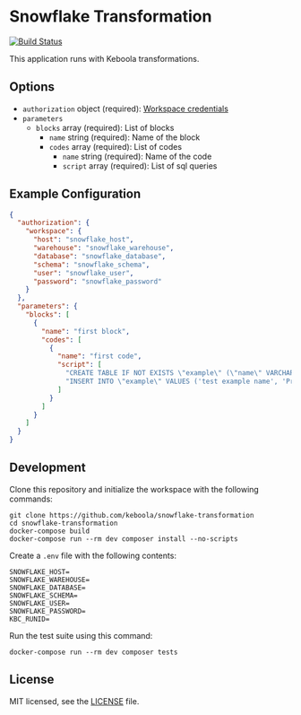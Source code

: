 # Snowflake Transformation

[![Build Status](https://travis-ci.com/keboola/snowflake-transformation.svg?branch=master)](https://travis-ci.com/keboola/snowflake-transformation)

This application runs with Keboola transformations.

## Options

- `authorization` object (required): [Workspace credentials](https://developers.keboola.com/extend/common-interface/folders/#exchanging-data-via-workspace)
- `parameters`
    - `blocks` array (required): List of blocks
        - `name` string (required): Name of the block
        - `codes` array (required): List of codes
            - `name` string (required): Name of the code
            - `script` array (required): List of sql queries

## Example Configuration

```json
{
  "authorization": {
    "workspace": {
      "host": "snowflake_host",
      "warehouse": "snowflake_warehouse",
      "database": "snowflake_database",
      "schema": "snowflake_schema",
      "user": "snowflake_user",
      "password": "snowflake_password"
    }
  },
  "parameters": {
    "blocks": [
      {
        "name": "first block",
        "codes": [
          {
            "name": "first code",
            "script": [
              "CREATE TABLE IF NOT EXISTS \"example\" (\"name\" VARCHAR(200),\"usercity\" VARCHAR(200));",
              "INSERT INTO \"example\" VALUES ('test example name', 'Prague'), ('test example name 2', 'Brno'), ('test example name 3', 'Ostrava')"
            ]
          }
        ]
      }
    ]
  }
}
```


## Development
 
Clone this repository and initialize the workspace with the following commands:

```
git clone https://github.com/keboola/snowflake-transformation
cd snowflake-transformation
docker-compose build
docker-compose run --rm dev composer install --no-scripts
```

Create a `.env` file with the following contents:
```
SNOWFLAKE_HOST=
SNOWFLAKE_WAREHOUSE=
SNOWFLAKE_DATABASE=
SNOWFLAKE_SCHEMA=
SNOWFLAKE_USER=
SNOWFLAKE_PASSWORD=
KBC_RUNID=
```

Run the test suite using this command:

```
docker-compose run --rm dev composer tests
```

## License

MIT licensed, see the [LICENSE](./LICENSE) file.

